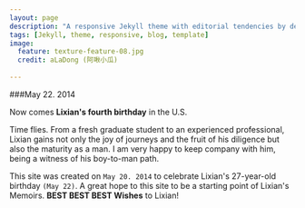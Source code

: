```yaml
---
layout: page
description: "A responsive Jekyll theme with editorial tendencies by designer Michael Rose."
tags: [Jekyll, theme, responsive, blog, template]
image:
  feature: texture-feature-08.jpg
  credit: aLaDong (阿啾小瓜)
  
---
```


###May 22. 2014

Now comes **Lixian's fourth birthday** in the U.S. 

Time flies. From a fresh graduate student to an experienced professional, Lixian gains not only the joy of journeys and the fruit of his diligence but also the maturity as a man. I am very happy to keep company with him, being a witness of his boy-to-man path.

This site was created on `May 20. 2014` to celebrate Lixian's 27-year-old birthday `(May 22)`. A great hope to this site to be a starting point of Lixian's Memoirs. **BEST BEST BEST Wishes** to Lixian!